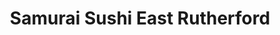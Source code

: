 ---
layout: place
title: "Samurai Sushi East Rutherford"
permalink: /new-jersey/east-rutherford/samurai-sushi-east-rutherford.html
stateAbbr: NJ
stateName: New Jersey
cityName: East Rutherford
seo:
  name: "Samurai Sushi East Rutherford"
  type: Restaurant
  links: null
description: "Samurai Sushi East Rutherford serves delicious sushi in East Rutherford, New Jersey. Try fresh Japanese dishes for a great dining experience. "
place_id: ChIJ_UpxfZX4wokRLiaJWTVSLhE
photos:
  - name: >-
      places/ChIJ_UpxfZX4wokRLiaJWTVSLhE/photos/AeeoHcKnnWP9nYuSBfS40o9Y2a9Ph5kuDVHw7kkv_lHGang-hMhCx2dRl62YGK9kzZ7r0odwwOqxew8wutqCK_4zi8745Uvw6CwGw72CIqkOwEo4vKPw6ytVjeZuAlEDWGh2yJ7J_mheqJ6UfceuDjyBwWead_6_3M-4s6Xmk7iFjgquLXnjOpSeQzXsYnV4dFe5XMaNU6ZgwukgF0RgbrFJN74f-cl_YE4y0i0x8TUfVtyXuzpGNjD1JeN5siEquPZwfMGHWWJxIxERp4O8nQIEhwg-GbcUQvLH4V0aaFxgkpRSrw
    widthPx: 1280
    heightPx: 853
    authorAttributions:
      - displayName: Samurai Sushi East Rutherford
        uri: https://maps.google.com/maps/contrib/109255023658153478491
        photoUri: >-
          https://lh3.googleusercontent.com/a-/ALV-UjXGXOev9pgDlCNOpyd8zdhA_9B9miocBO3U9QROJTf42L383-I=s100-p-k-no-mo
    flagContentUri: >-
      https://www.google.com/local/imagery/report/?cb_client=maps_api_places.places_api&image_key=!1e10!2sAF1QipOo_AENQBvY91HfeonXvtih8TBReWO4p-q2XVP0&hl=en-US
    googleMapsUri: >-
      https://www.google.com/maps/place//data=!3m4!1e2!3m2!1sAF1QipOo_AENQBvY91HfeonXvtih8TBReWO4p-q2XVP0!2e10!4m2!3m1!1s0x89c2f8957d714afd:0x112e52355989262e
  - name: >-
      places/ChIJ_UpxfZX4wokRLiaJWTVSLhE/photos/AeeoHcJ-LgKuJfo1xd5mELPntOozjHUIF242Og2VD0GH7GbaMcOxtKTeT1zBEH-AtXSDlQWJ8PLbEwe0O_DZBW3wpMGUjSToboS0-oo294mRvxlkotThL98zJhi7SmB8getPUSqVJakiqJvZBmfesq-mm9KPsk_E4esxU2BPL4xvw5oNZ2Avd4cW91OE16_wkAM4u8EA6xsyOmKDaiJURn14Gd-rG2ztackq7D82OawJOp8lfGpPTUuYS9E4gnOnUU1I-BG7U40ffyPGxTIXyxcnnLu8R1I0kIH6CDnQZpNcJ-a0Ow
    widthPx: 1280
    heightPx: 853
    authorAttributions:
      - displayName: Samurai Sushi East Rutherford
        uri: https://maps.google.com/maps/contrib/109255023658153478491
        photoUri: >-
          https://lh3.googleusercontent.com/a-/ALV-UjXGXOev9pgDlCNOpyd8zdhA_9B9miocBO3U9QROJTf42L383-I=s100-p-k-no-mo
    flagContentUri: >-
      https://www.google.com/local/imagery/report/?cb_client=maps_api_places.places_api&image_key=!1e10!2sAF1QipOlRPo4ebzxWSmi8D10JoyX9IvfcFZB7IK9ypKq&hl=en-US
    googleMapsUri: >-
      https://www.google.com/maps/place//data=!3m4!1e2!3m2!1sAF1QipOlRPo4ebzxWSmi8D10JoyX9IvfcFZB7IK9ypKq!2e10!4m2!3m1!1s0x89c2f8957d714afd:0x112e52355989262e
  - name: >-
      places/ChIJ_UpxfZX4wokRLiaJWTVSLhE/photos/AeeoHcI8ylhLdTg7qQabF2P2CzSsU0Qse79jbVpGtIQWEizDD6e7NdeI6aqo2t9zN_PEl0QUrni2bT8mHpTmn2yOdUiTTAd0qJMOqv2GWmB0yLhWptxjthcfQYW31gHVujvFBr-jdaox_clOhcORLnD8Uu2TIJxNwIoPsR73pu6V9vylkaw2xb4cf0qRDqAP8n9Ch8lymh9P0vL6YDZTYerU38AX-E0b_jLKNDrinV1H3U4GJzA0NV92j6bAuJGspHx6YTMiSelECa4QyAbJX2QHDJzhX5TWKh3Q6JkiLXslQPgxUb4cvvRCOgqREUDluEi3P1Y_tGlvHDOzTcY4NG7i-H-KW91TJTRYFGrVmU7ePVH9S-atAqZHeWwp9SXwgK39HV2J6NLOnlYsufg8FOmEjlU4eysG0w-EnQuJZe3Y7hb4ww
    widthPx: 4800
    heightPx: 2700
    authorAttributions:
      - displayName: Honest Review
        uri: https://maps.google.com/maps/contrib/104652638231885869647
        photoUri: >-
          https://lh3.googleusercontent.com/a/ACg8ocI_tBt8a6VSmaWuD3EXUYnKEL1uFQ7AAAwxusLCA7mVMOJRCGa_=s100-p-k-no-mo
    flagContentUri: >-
      https://www.google.com/local/imagery/report/?cb_client=maps_api_places.places_api&image_key=!1e10!2sCIHM0ogKEICAgIDjwObsRw&hl=en-US
    googleMapsUri: >-
      https://www.google.com/maps/place//data=!3m4!1e2!3m2!1sCIHM0ogKEICAgIDjwObsRw!2e10!4m2!3m1!1s0x89c2f8957d714afd:0x112e52355989262e
  - name: >-
      places/ChIJ_UpxfZX4wokRLiaJWTVSLhE/photos/AeeoHcLRmXkX1ua9UB2b1Y19I4HPr4Qve0QZG3p5CWn0aCGpKh8FTjldD6cji01rP0T4x7mOHf7HCxl13CLKV6LSxcyLaO0qcFEPL0ubnbpyVHeLrMyV77V_T7e0qd9fRF1v-IINv_TEOJCVBA1OB946nguLpn4tEMp4ROaFqJ0PReIqmMypiXw_x8_zVleA4KRLu0l7GyptsA4EesW1Qd-UEfWqgQ1S6jGJicFZ3qcSld8lRT0pXzyu-US5GPPp99oe0eByAJPxGzJYEGOocSOHKi95cS3JdPVMcU5holg07euRVgZeAlqUhQUNz9VTI6vjdglLjeJ25Q1BEVfEj2KtIrZ6U_8ZOP9ojH_nvwMK24AJwKrhOKcm1pYWvmkfwjK-52H3lc8z0DhKe2R5FyASs_FtV_9ppXVerLxy_wpmWMtafg
    widthPx: 4000
    heightPx: 3000
    authorAttributions:
      - displayName: stacy
        uri: https://maps.google.com/maps/contrib/107479663288821559949
        photoUri: >-
          https://lh3.googleusercontent.com/a-/ALV-UjUX5xj2jpSccOdeS_vNp2Q-7TCNwIULdc8WUutewEY-fWCozewZ=s100-p-k-no-mo
    flagContentUri: >-
      https://www.google.com/local/imagery/report/?cb_client=maps_api_places.places_api&image_key=!1e10!2sCIHM0ogKEICAgICzwLzGKw&hl=en-US
    googleMapsUri: >-
      https://www.google.com/maps/place//data=!3m4!1e2!3m2!1sCIHM0ogKEICAgICzwLzGKw!2e10!4m2!3m1!1s0x89c2f8957d714afd:0x112e52355989262e
  - name: >-
      places/ChIJ_UpxfZX4wokRLiaJWTVSLhE/photos/AeeoHcKwwhQATWldxrWWOmAwsqRgMvCV-rnuVyQfb1X-E4h_BIIXEFU79lOb6jNz66fhxZ5mWCxfHXOTRZG7m13b2Yd2vXMRBBoWtoQ9H4gEDhPGpSzNOTFJXo-Jlnh7naVGkr63KFqTG-fOgf4dJ1LEQe2gY5NsQRaqy9Stf98nlEh7tBjZ46F7AWSbZ5VmRydsEANd4AAnG-fbVt8gqd3Dh-nhF71_sXQtJXt1zcXs60uzMc5n3OuuoaC3hCjZjQkhcm2ivYvilgFhH-MnnLJDfW5Xf95xOdkGwGR5gQV0Y9yrd-aEfRAt1WOXsIUSQwBX9rq4JMCgI1pXZcuu4kQfGvTUs1IaTw5FcQPKPTchbGwAdeGhRxg6nqNyFSmuXkAlgVYcAXgAeoqC01-Vrrcf-70gJ_ZCYByWi88GxOBhami1lw
    widthPx: 4800
    heightPx: 3600
    authorAttributions:
      - displayName: Honest Review
        uri: https://maps.google.com/maps/contrib/104652638231885869647
        photoUri: >-
          https://lh3.googleusercontent.com/a/ACg8ocI_tBt8a6VSmaWuD3EXUYnKEL1uFQ7AAAwxusLCA7mVMOJRCGa_=s100-p-k-no-mo
    flagContentUri: >-
      https://www.google.com/local/imagery/report/?cb_client=maps_api_places.places_api&image_key=!1e10!2sCIHM0ogKEICAgIDjwObsew&hl=en-US
    googleMapsUri: >-
      https://www.google.com/maps/place//data=!3m4!1e2!3m2!1sCIHM0ogKEICAgIDjwObsew!2e10!4m2!3m1!1s0x89c2f8957d714afd:0x112e52355989262e
  - name: >-
      places/ChIJ_UpxfZX4wokRLiaJWTVSLhE/photos/AeeoHcKnFTEzFNZ4MwOmt3UnWDZAWr1l8FxHVe87FTiszyecZtCV-kiHEvP8FNcJnC3XopoKiBahs0-OzHcBecNGoVTXM5TOYcXd7IaJxuJVH3BsKvnPQOTJvRQHzM5gF1qzbd0Ye4Gcy2OcXdChJa5MPjE_3FL_svFPh9o6Vj8p0hZe1TIYoS0VGUpY-3Ca4duxME9xXigb6FxpQHsECR6f0oHp4m1HNboenUlHuXXM418-KXR8ZBM2-hwwJzClKKtcU8Y5CQZ_YpW5FailtpRDm4YcKQbg9l7-3E9U7C854JxdIF1xlbC9NzTJOa26iGBTQ2IL007AxzH2JB3tiTFvtbu2GDPelITyy32FPie2iYiyol4mdREjEjzybMNfWEwG0xsSk4TG3CjvheHcIeTM29wnVhqxF6jwiI79yBaZrq1gGyuA
    widthPx: 4800
    heightPx: 3600
    authorAttributions:
      - displayName: Kamila Gierko
        uri: https://maps.google.com/maps/contrib/112123919310135221888
        photoUri: >-
          https://lh3.googleusercontent.com/a/ACg8ocJX4pOJ_alPRVI4LV6GpFIHIkl1vE3WJfvVZPgr3_ItkaRTzg=s100-p-k-no-mo
    flagContentUri: >-
      https://www.google.com/local/imagery/report/?cb_client=maps_api_places.places_api&image_key=!1e10!2sCIHM0ogKEICAgIC378iC5AE&hl=en-US
    googleMapsUri: >-
      https://www.google.com/maps/place//data=!3m4!1e2!3m2!1sCIHM0ogKEICAgIC378iC5AE!2e10!4m2!3m1!1s0x89c2f8957d714afd:0x112e52355989262e
  - name: >-
      places/ChIJ_UpxfZX4wokRLiaJWTVSLhE/photos/AeeoHcJQI8IUtE7v7V1dhkbUxH5euQsq_CY2dtUyBnoUeZVDgelXfZCCp26hbdGkUaoFtJ3GKvCJ7Re0EmReQVnrDbISpD8Q2ueTYxQyozrZVP5LryC3vapKVlh8yKuCVVe6vX7fmfg8SyQltjf2u54K0nj3l4Ib-wSM4vpgdwk50onWPEI7aFAh99Nu_1HjyiyD0Dtktb5cY6l44D_KcqGJGTZuGU0EdWCP7EzjVS2xy9I8bTy2smJqKqCipSuS1AiLa4H7kMah14L85PLWRWpHtpq4_DhftggsZFfzJO2utgzhk2wn4mFL0rq3cYW3yemK0gYmueeQS2hygAYMrZd1ZYLpi78sjmQau6viFYwrQMpT8SNlxJ_A56kc7Oj8wsrLJldpOquzMlMJ2602U1_SGVnq2UeSyR9xJfxIRQUh43Ulxg
    widthPx: 4800
    heightPx: 3600
    authorAttributions:
      - displayName: Honest Review
        uri: https://maps.google.com/maps/contrib/104652638231885869647
        photoUri: >-
          https://lh3.googleusercontent.com/a/ACg8ocI_tBt8a6VSmaWuD3EXUYnKEL1uFQ7AAAwxusLCA7mVMOJRCGa_=s100-p-k-no-mo
    flagContentUri: >-
      https://www.google.com/local/imagery/report/?cb_client=maps_api_places.places_api&image_key=!1e10!2sCIHM0ogKEICAgIDjwObsOw&hl=en-US
    googleMapsUri: >-
      https://www.google.com/maps/place//data=!3m4!1e2!3m2!1sCIHM0ogKEICAgIDjwObsOw!2e10!4m2!3m1!1s0x89c2f8957d714afd:0x112e52355989262e
  - name: >-
      places/ChIJ_UpxfZX4wokRLiaJWTVSLhE/photos/AeeoHcLGCclGyrcDUBU58qg-IBUKLEe5IfcahGoODZo3K1S6pbYB4t_05dDaj4WL9tsN_yzbbyV6bz487a1JDCm6lFmAsqy2elUdfZRMxCIaiguvI34uQS2O-ldbKNmNwjcEMyiczAYfUSJhqXEPIIfWWQrcQY3F4cwrjFHrCyvb92zoDVY3IfDdsf5oLGLEug3wQ44b3gqq3yM8hbAgIzalkaO9_gknHlm_hLpuOL-iu5Ne3EKBOM8KUgCc4MWWrqxpqkxbVzG3oZyoGr9jPC0M0exsSMZlapjaZSfU0mHoglXsoqIl_OLdM8W4bLuNm6OwLRlxNsiD1gkpcKdwwtLG6vizvsXuWuyWK7KFxcXl40-J5jAfCgZqKIYY1a2NkEpU9wcDKqPOuopGHeUw7F0zc8R4FefwoAmVGvB5ChCISO5enA
    widthPx: 3000
    heightPx: 4000
    authorAttributions:
      - displayName: Xhan H.
        uri: https://maps.google.com/maps/contrib/109119727545107355597
        photoUri: >-
          https://lh3.googleusercontent.com/a-/ALV-UjV4NoU7ZjbP6oUjFhuDeQyIlaN3UYiqSqWZW6QGcaCXz0M3okO8=s100-p-k-no-mo
    flagContentUri: >-
      https://www.google.com/local/imagery/report/?cb_client=maps_api_places.places_api&image_key=!1e10!2sCIHM0ogKEICAgICnmO68RA&hl=en-US
    googleMapsUri: >-
      https://www.google.com/maps/place//data=!3m4!1e2!3m2!1sCIHM0ogKEICAgICnmO68RA!2e10!4m2!3m1!1s0x89c2f8957d714afd:0x112e52355989262e
  - name: >-
      places/ChIJ_UpxfZX4wokRLiaJWTVSLhE/photos/AeeoHcLg5PTYs-z6VmUXAVFmgTzDQrF-eIeMvjJGMrYO0i0IC6kg5BbfVK6JUREraSQ5_1F09Lv2fZkSSc-cH_LCW1q5clc4dnGRgCKTn4qRJkLXaRtn1h_yPKQDr2hDq7K_pGTyeQChIU6euYksKShvKZ6R963GRIOpmmgyNRN7hvWuDE1C-qiH-IpRbqaj3ujanXAkEODsME72z0n3XrFAVgu27ko6JgQnz0s_0dHla4UmTW74DyWD2JMVHNVoexcJj6nTMI4xPFU2an6FkJqu_SzQEI5VY0wrlyCqNx5eiKV8iU3m9aUHXZE5igCUBwuyPSNWl7vjjcUn_3rLX5QxzBjjDSpm9RKvqZA9duE5gMLkrTA-UPLZxdFUZoVIKxPJtBkgEh2XsRd4VDFJ92Mk5Tfc0DkMDT2dVccAlRflik6uYdtW
    widthPx: 3600
    heightPx: 4800
    authorAttributions:
      - displayName: Honest Review
        uri: https://maps.google.com/maps/contrib/104652638231885869647
        photoUri: >-
          https://lh3.googleusercontent.com/a/ACg8ocI_tBt8a6VSmaWuD3EXUYnKEL1uFQ7AAAwxusLCA7mVMOJRCGa_=s100-p-k-no-mo
    flagContentUri: >-
      https://www.google.com/local/imagery/report/?cb_client=maps_api_places.places_api&image_key=!1e10!2sCIHM0ogKEICAgIDjwObsuwE&hl=en-US
    googleMapsUri: >-
      https://www.google.com/maps/place//data=!3m4!1e2!3m2!1sCIHM0ogKEICAgIDjwObsuwE!2e10!4m2!3m1!1s0x89c2f8957d714afd:0x112e52355989262e
  - name: >-
      places/ChIJ_UpxfZX4wokRLiaJWTVSLhE/photos/AeeoHcJzi-3GC7cCCZb_uYm4OwIUlY2t6rfyaWxR3dpbh4-_l9aVu40_uJD9DusjOgJkzq7FMZz9caCpUlKG4bwKbRuU9zggKTgFeBnPZPxDIcxTHMxMgL6htpjHnz04vrjtYcqBbBWvh5pvE0uAh4hA3k-tChKKgDV2z4EOucFR4YjtmqH4DzOV9KGbAWTE3qRWowGsMd-D3UA2Oqv3xIIanLdxQzxydXgslYjz_4lBmvo9PTgKsoAEa4rt7uaxaxDZW4v_2hgsm-79yCi17UGQdQbWquzrgQrAYWev_9IQDuANe38MDrTRQbeNKpHbPCefRGxe71V9jmzlLv0ItqscO8YhkwxolMcnDpdocwI7pYDjRCr38z92NfW76O2L7hkSXJPRyAZ8uKAxgYUkGNbIu9njgrD3R0xYUqiPF8wcUQ8jrZjk
    widthPx: 3000
    heightPx: 4000
    authorAttributions:
      - displayName: Xhan H.
        uri: https://maps.google.com/maps/contrib/109119727545107355597
        photoUri: >-
          https://lh3.googleusercontent.com/a-/ALV-UjV4NoU7ZjbP6oUjFhuDeQyIlaN3UYiqSqWZW6QGcaCXz0M3okO8=s100-p-k-no-mo
    flagContentUri: >-
      https://www.google.com/local/imagery/report/?cb_client=maps_api_places.places_api&image_key=!1e10!2sCIHM0ogKEICAgICnmO68xAE&hl=en-US
    googleMapsUri: >-
      https://www.google.com/maps/place//data=!3m4!1e2!3m2!1sCIHM0ogKEICAgICnmO68xAE!2e10!4m2!3m1!1s0x89c2f8957d714afd:0x112e52355989262e
address: 245 Paterson Ave, East Rutherford, NJ 07073, USA
street: 245 Paterson Ave
city: East Rutherford
state: NJ
zip: '07073'
country: USA
neighborhood: null
latitude: '40.834418'
longitude: '-74.097522'
accessibility_options:
  wheelchairAccessibleParking: true
  wheelchairAccessibleEntrance: true
  wheelchairAccessibleRestroom: true
  wheelchairAccessibleSeating: true
business_status: OPERATIONAL
name: Samurai Sushi East Rutherford
google_maps_links:
  directionsUri: >-
    https://www.google.com/maps/dir//''/data=!4m7!4m6!1m1!4e2!1m2!1m1!1s0x89c2f8957d714afd:0x112e52355989262e!3e0
  placeUri: https://maps.google.com/?cid=1238017336662369838
  writeAReviewUri: >-
    https://www.google.com/maps/place//data=!4m3!3m2!1s0x89c2f8957d714afd:0x112e52355989262e!12e1
  reviewsUri: >-
    https://www.google.com/maps/place//data=!4m4!3m3!1s0x89c2f8957d714afd:0x112e52355989262e!9m1!1b1
  photosUri: >-
    https://www.google.com/maps/place//data=!4m3!3m2!1s0x89c2f8957d714afd:0x112e52355989262e!10e5
primary_type: Sushi Restaurant
opening_hours:
  regular: null
  current: null
secondary_opening_hours:
  regular:
    weekdayDescriptions: null
    type: null
  current:
    weekdayDescriptions: null
    type: null
phone: null
price_level: null
price_range: null
rating: null
rating_count: 0
website: null
reviews: null
parking_options: null
payment_options: null
allow_dogs: null
curbside_pickup: null
delivery: null
dine_in: null
good_for_children: null
good_for_groups: null
good_for_sports: null
live_music: null
menu_for_children: null
outdoor_seating: null
reservable: null
restroom: null
serves_beer: null
serves_breakfast: null
serves_brunch: null
serves_cocktails: null
serves_coffee: null
serves_dinner: null
serves_dessert: null
serves_lunch: null
serves_vegetarian_food: null
serves_wine: null
takeout: null
summary: null

---